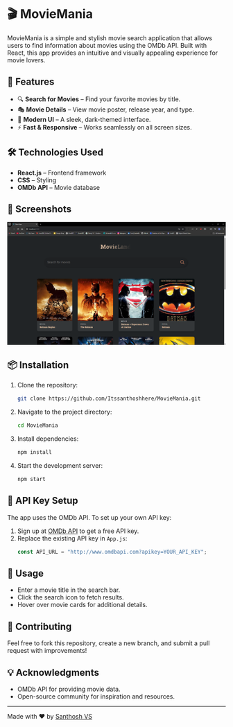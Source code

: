 # 🎬 MovieMania

MovieMania is a simple and stylish movie search application that allows users to find information about movies using the OMDb API. Built with React, this app provides an intuitive and visually appealing experience for movie lovers.

## 🚀 Features
- 🔍 **Search for Movies** – Find your favorite movies by title.
- 🎭 **Movie Details** – View movie poster, release year, and type.
- 🌙 **Modern UI** – A sleek, dark-themed interface.
- ⚡ **Fast & Responsive** – Works seamlessly on all screen sizes.

## 🛠️ Technologies Used
- **React.js** – Frontend framework
- **CSS** – Styling
- **OMDb API** – Movie database

## 📸 Screenshots
![MovieMania Screenshot](/src/Screenshot.png)

## 📦 Installation
1. Clone the repository:
   ```sh
   git clone https://github.com/Itssanthoshhere/MovieMania.git
   ```
2. Navigate to the project directory:
   ```sh
   cd MovieMania
   ```
3. Install dependencies:
   ```sh
   npm install
   ```
4. Start the development server:
   ```sh
   npm start
   ```

## 🔑 API Key Setup
The app uses the OMDb API. To set up your own API key:
1. Sign up at [OMDb API](https://www.omdbapi.com/) to get a free API key.
2. Replace the existing API key in `App.js`:
   ```js
   const API_URL = "http://www.omdbapi.com?apikey=YOUR_API_KEY";
   ```

## 📜 Usage
- Enter a movie title in the search bar.
- Click the search icon to fetch results.
- Hover over movie cards for additional details.

## 🤝 Contributing
Feel free to fork this repository, create a new branch, and submit a pull request with improvements!

## 💡 Acknowledgments
- OMDb API for providing movie data.
- Open-source community for inspiration and resources.

---
Made with ❤️ by [Santhosh VS](https://github.com/Itssanthoshhere)

